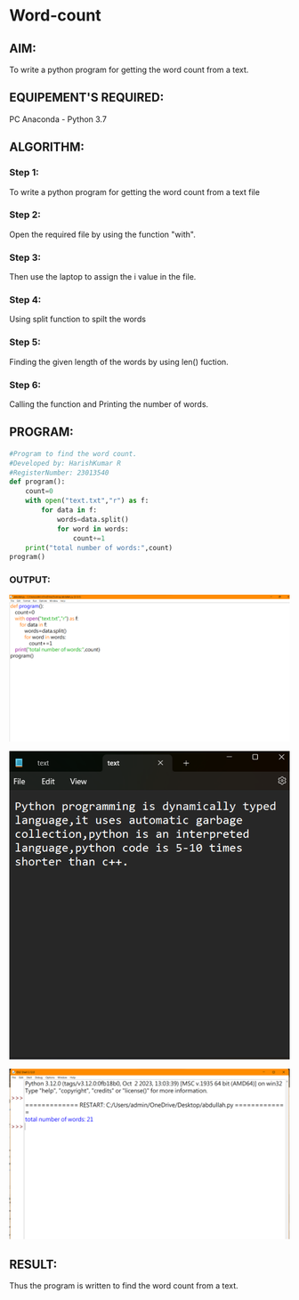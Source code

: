 # Word-count
## AIM:
To write a python program for getting the word count from a text.
## EQUIPEMENT'S REQUIRED: 
PC
Anaconda - Python 3.7
## ALGORITHM: 
 ### Step 1:
To write a python program for getting the word count from a text file

### Step 2:
Open the required file by using the function "with".

### Step 3:
Then use the laptop to assign the i value in the file.

### Step 4:
Using split function to spilt the words

### Step 5:
Finding the given length of the words by using len() fuction.

### Step 6:
Calling the function and Printing the number of words.

## PROGRAM:
```py
#Program to find the word count.
#Developed by: HarishKumar R
#RegisterNumber: 23013540
def program():
    count=0
    with open("text.txt","r") as f:
        for data in f:
            words=data.split()
            for word in words:
                count+=1
    print("total number of words:",count)
program()
```

### OUTPUT:
![](./py1.png)

![](./py2.png)

![](./py3.png)



## RESULT:
Thus the program is written to find the word count from a text.
